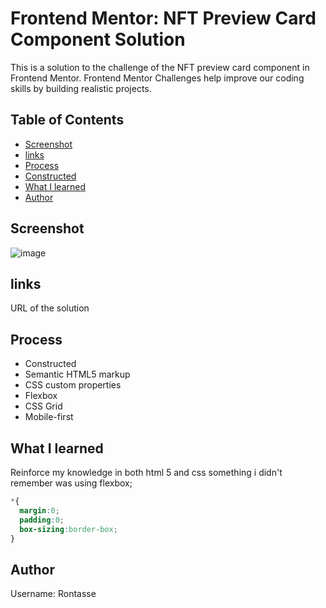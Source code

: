 # Frontend Mentor: NFT Preview Card Component Solution
This is a solution to the challenge of the NFT preview card component in Frontend Mentor.
Frontend Mentor Challenges help improve our coding skills by building realistic projects.

## Table of Contents

- [Screenshot](#screenshot)
- [links](#links)
- [Process](#process)
- [Constructed](#constructed)
- [What I learned](#what-I-learned)
- [Author](#author)

## Screenshot
 ![image](https://user-images.githubusercontent.com/95243841/144630281-1b0834d4-1294-4aff-9611-435ce33645d5.png)

## links
URL of the solution

## Process
  - Constructed
  - Semantic HTML5 markup
  - CSS custom properties
  - Flexbox
  - CSS Grid
  - Mobile-first
	
## What I learned

Reinforce my knowledge in both html 5 and css
something i didn't remember was using flexbox;
```css
*{
  margin:0;
  padding:0;
  box-sizing:border-box;
}
```

## Author 
Username: Rontasse
